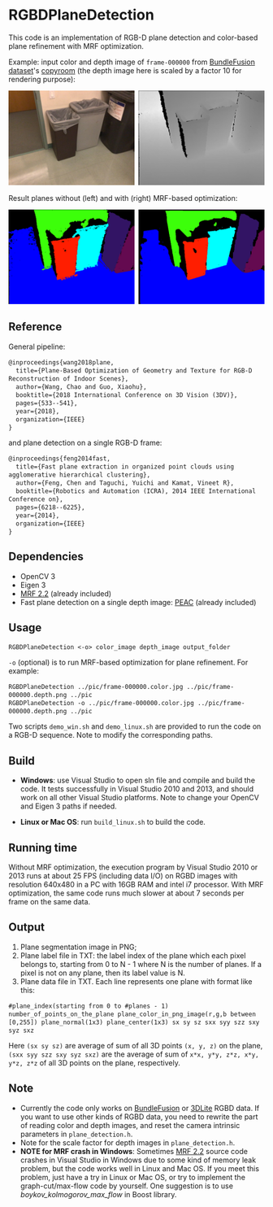 # RGBDPlaneDetection
This code is an implementation of RGB-D plane detection and color-based plane refinement with MRF optimization. 

Example: input color and depth image of `frame-000000` from [BundleFusion dataset](http://graphics.stanford.edu/projects/bundlefusion/)'s [copyroom](http://graphics.stanford.edu/projects/bundlefusion/data/copyroom/copyroom.zip) (the depth image here is scaled by a factor 10 for rendering purpose):

<img src="pic/color_depth.png" width="720">

Result planes without (left) and with (right) MRF-based optimization:

<img src="pic/plane_results.png" width="720">

## Reference
General pipeline:
```
@inproceedings{wang2018plane,
  title={Plane-Based Optimization of Geometry and Texture for RGB-D Reconstruction of Indoor Scenes},
  author={Wang, Chao and Guo, Xiaohu},
  booktitle={2018 International Conference on 3D Vision (3DV)},
  pages={533--541},
  year={2018},
  organization={IEEE}
}
```
and plane detection on a single RGB-D frame:
```
@inproceedings{feng2014fast,
  title={Fast plane extraction in organized point clouds using agglomerative hierarchical clustering},
  author={Feng, Chen and Taguchi, Yuichi and Kamat, Vineet R},
  booktitle={Robotics and Automation (ICRA), 2014 IEEE International Conference on},
  pages={6218--6225},
  year={2014},
  organization={IEEE}
}
```

## Dependencies
- OpenCV 3
- Eigen 3
- [MRF 2.2](http://vision.middlebury.edu/MRF/code/) (already included)
- Fast plane detection on a single depth image: [PEAC](http://www-personal.umich.edu/~cforrest/research.html) (already included)

## Usage
```
RGBDPlaneDetection <-o> color_image depth_image output_folder
```

`-o` (optional) is to run MRF-based optimization for plane refinement. For example:
```
RGBDPlaneDetection ../pic/frame-000000.color.jpg ../pic/frame-000000.depth.png ../pic 
RGBDPlaneDetection -o ../pic/frame-000000.color.jpg ../pic/frame-000000.depth.png ../pic 
```

Two scripts `demo_win.sh` and `demo_linux.sh` are provided to run the code on a RGB-D sequence. Note to modify the corresponding paths.

## Build
- **Windows**: use Visual Studio to open sln file and compile and build the code. It tests successfully in Visual Studio 2010 and 2013, and should work on all other Visual Studio platforms. Note to change your OpenCV and Eigen 3 paths if needed.

- **Linux or Mac OS**: run `build_linux.sh` to build the code.

## Running time
Without MRF optimization, the execution program by Visual Studio 2010 or 2013 runs at about 25 FPS (including data I/O) on RGBD images with resolution 640x480 in a PC with 16GB RAM and intel i7 processor. With MRF optimization, the same code runs much slower at about 7 seconds per frame on the same data.  

## Output
1) Plane segmentation image in PNG;
2) Plane label file in TXT: the label index of the plane which each pixel belongs to, starting from 0 to N - 1 where N is the number of planes. If a pixel is not on any plane, then its label value is N.
3) Plane data file in TXT. Each line represents one plane with format like this:
```
#plane_index(starting from 0 to #planes - 1) number_of_points_on_the_plane plane_color_in_png_image(r,g,b between [0,255]) plane_normal(1x3) plane_center(1x3) sx sy sz sxx syy szz sxy syz sxz
```
Here `(sx sy sz)` are average of sum of all 3D points `(x, y, z)` on the plane, `(sxx syy szz sxy syz sxz)` are the average of sum of `x*x, y*y, z*z, x*y, y*z, z*z` of all 3D points on the plane, respectively.

## Note
- Currently the code only works on [BundleFusion](http://graphics.stanford.edu/projects/bundlefusion/) or [3DLite](http://graphics.stanford.edu/projects/3dlite/) RGBD data. If you want to use other kinds of RGBD data, you need to rewrite the part of reading color and depth images, and reset the camera intrinsic parameters in `plane_detection.h`.
- Note for the scale factor for depth images in `plane_detection.h`.
- **NOTE for MRF crash in Windows**: Sometimes [MRF 2.2](http://vision.middlebury.edu/MRF/code/) source code crashes in Visual Studio in Windows due to some kind of memory leak problem, but the code works well in Linux and Mac OS. If you meet this problem, just have a try in Linux or Mac OS, or try to implement the graph-cut/max-flow code by yourself. One suggestion is to use *boykov_kolmogorov_max_flow* in Boost library. 

